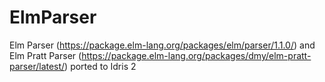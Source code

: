 # ElmParser
Elm Parser (https://package.elm-lang.org/packages/elm/parser/1.1.0/) and Elm Pratt Parser (https://package.elm-lang.org/packages/dmy/elm-pratt-parser/latest/) ported to Idris 2
